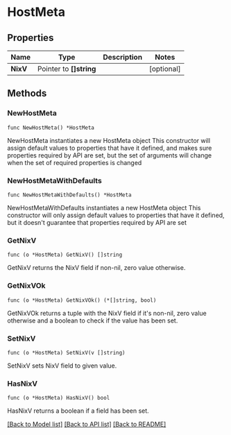 # HostMeta

## Properties

Name | Type | Description | Notes
------------ | ------------- | ------------- | -------------
**NixV** | Pointer to **[]string** |  | [optional] 

## Methods

### NewHostMeta

`func NewHostMeta() *HostMeta`

NewHostMeta instantiates a new HostMeta object
This constructor will assign default values to properties that have it defined,
and makes sure properties required by API are set, but the set of arguments
will change when the set of required properties is changed

### NewHostMetaWithDefaults

`func NewHostMetaWithDefaults() *HostMeta`

NewHostMetaWithDefaults instantiates a new HostMeta object
This constructor will only assign default values to properties that have it defined,
but it doesn't guarantee that properties required by API are set

### GetNixV

`func (o *HostMeta) GetNixV() []string`

GetNixV returns the NixV field if non-nil, zero value otherwise.

### GetNixVOk

`func (o *HostMeta) GetNixVOk() (*[]string, bool)`

GetNixVOk returns a tuple with the NixV field if it's non-nil, zero value otherwise
and a boolean to check if the value has been set.

### SetNixV

`func (o *HostMeta) SetNixV(v []string)`

SetNixV sets NixV field to given value.

### HasNixV

`func (o *HostMeta) HasNixV() bool`

HasNixV returns a boolean if a field has been set.


[[Back to Model list]](../README.md#documentation-for-models) [[Back to API list]](../README.md#documentation-for-api-endpoints) [[Back to README]](../README.md)


